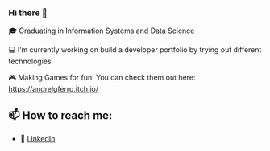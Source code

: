 ### Hi there 👋
 🎓 Graduating in Information Systems and Data Science
 
 💻 I’m currently working on build a developer portfolio by trying out different technologies
 
 🎮 Making Games for fun! You can check them out here: https://andrelgferro.itch.io/
 
##  📫 How to reach me:

- 💼 [LinkedIn](https://www.linkedin.com/in/andrelgferro/)
<!--
**andrelgf/andrelgf** is a ✨ _special_ ✨ repository because its `README.md` (this file) appears on your GitHub profile.

Here are some ideas to get you started:

- 🔭 I’m currently working on ...
- 🌱 I’m currently learning ...
- 👯 I’m looking to collaborate on ...
- 🤔 I’m looking for help with ...
- 💬 Ask me about ...
- 📫 How to reach me: ...
- 😄 Pronouns: ...
- ⚡ Fun fact: ...
-->
